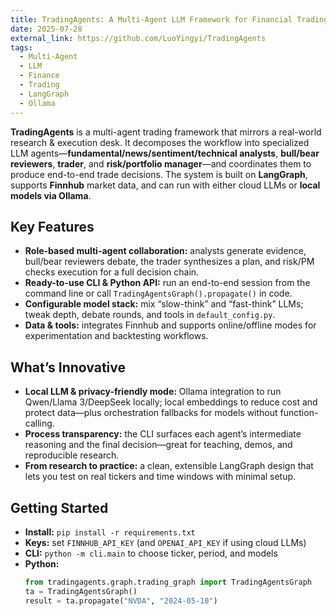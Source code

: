 ```yaml
---
title: TradingAgents: A Multi-Agent LLM Framework for Financial Trading
date: 2025-07-28
external_link: https://github.com/LuoYingyi/TradingAgents
tags:
  - Multi-Agent
  - LLM
  - Finance
  - Trading
  - LangGraph
  - Ollama
---
```


**TradingAgents** is a multi-agent trading framework that mirrors a real-world research & execution desk. It decomposes the workflow into specialized LLM agents—**fundamental/news/sentiment/technical analysts**, **bull/bear reviewers**, **trader**, and **risk/portfolio manager**—and coordinates them to produce end-to-end trade decisions. The system is built on **LangGraph**, supports **Finnhub** market data, and can run with either cloud LLMs or **local models via Ollama**.

<!--more-->

## Key Features
- **Role-based multi-agent collaboration:** analysts generate evidence, bull/bear reviewers debate, the trader synthesizes a plan, and risk/PM checks execution for a full decision chain.  
- **Ready-to-use CLI & Python API:** run an end-to-end session from the command line or call `TradingAgentsGraph().propagate()` in code.  
- **Configurable model stack:** mix “slow-think” and “fast-think” LLMs; tweak depth, debate rounds, and tools in `default_config.py`.  
- **Data & tools:** integrates Finnhub and supports online/offline modes for experimentation and backtesting workflows.

## What’s Innovative
- **Local LLM & privacy-friendly mode:** Ollama integration to run Qwen/Llama 3/DeepSeek locally; local embeddings to reduce cost and protect data—plus orchestration fallbacks for models without function-calling.  
- **Process transparency:** the CLI surfaces each agent’s intermediate reasoning and the final decision—great for teaching, demos, and reproducible research.  
- **From research to practice:** a clean, extensible LangGraph design that lets you test on real tickers and time windows with minimal setup.

## Getting Started
- **Install:** `pip install -r requirements.txt`  
- **Keys:** set `FINNHUB_API_KEY` (and `OPENAI_API_KEY` if using cloud LLMs)  
- **CLI:** `python -m cli.main` to choose ticker, period, and models  
- **Python:** 
  ```python
  from tradingagents.graph.trading_graph import TradingAgentsGraph
  ta = TradingAgentsGraph()
  result = ta.propagate("NVDA", "2024-05-10")
